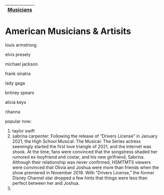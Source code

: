 | [Musicians](musicians.md) |
| ----- |

# American Musicians & Artisits

louis armstrong

elvis presely

michael jackson

frank sinatra

lady gaga

britney spears

alicia keys

rihanna

popular now:
1. taylor swift
2. sabrina carpenter: Following the release of “Drivers License” in January 2021, the High School Musical: The Musical: The Series actress seemingly started the first love triangle of 2021, and the internet was shook. At the time, fans were convinced that the songstress shaded her rumored ex-boyfriend and costar, and his new girlfriend, Sabrina. Although their relationship was never confirmed, HSMTMTS viewers were convinced that Olivia and Joshua were more than friends when the show premiered in November 2019. With “Drivers License,” the former Disney Channel star dropped a few hints that things were less than perfect between her and Joshua.
3. 

